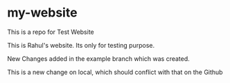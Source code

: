# my-website
This is a repo for Test Website

This is Rahul's website. Its only for testing purpose.

New Changes added in the example branch which was created.


This is a new change on local, which should conflict with that on the Github